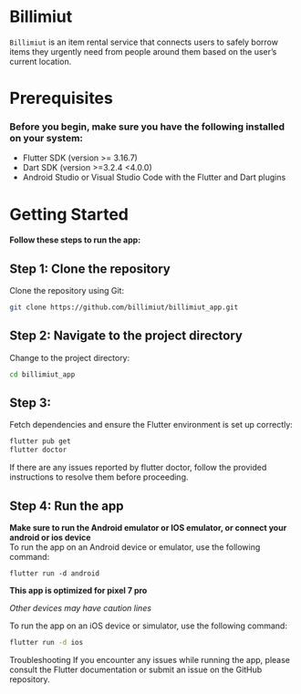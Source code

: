 # Billimiut
`Billimiut` is an item rental service that connects users to safely borrow items they urgently need from people around them based on the user’s current location.

# Prerequisites
### Before you begin, make sure you have the following installed on your system:

- Flutter SDK (version >= 3.16.7)
- Dart SDK (version >=3.2.4 <4.0.0)
- Android Studio or Visual Studio Code with the Flutter and Dart plugins

# Getting Started
#### Follow these steps to run the app:

## Step 1: Clone the repository
Clone the repository using Git:
```bash
git clone https://github.com/billimiut/billimiut_app.git
```

## Step 2: Navigate to the project directory
Change to the project directory:
```bash
cd billimiut_app
```

## Step 3:
Fetch dependencies and ensure the Flutter environment is set up correctly:
```bash
flutter pub get
flutter doctor
```
If there are any issues reported by flutter doctor, follow the provided instructions to resolve them before proceeding.

## Step 4: Run the app
**Make sure to run the Android emulator or IOS emulator, or connect your android or ios device**<br/>
To run the app on an Android device or emulator, use the following command:

```
flutter run -d android
```
**This app is optimized for pixel 7 pro**

_Other devices may have caution lines_

To run the app on an iOS device or simulator, use the following command:
```bash
flutter run -d ios
```

Troubleshooting
If you encounter any issues while running the app, please consult the Flutter documentation or submit an issue on the GitHub repository.


